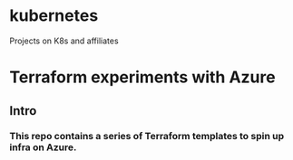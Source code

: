# kubernetes
Projects on K8s and affiliates


# **Terraform experiments with Azure**

## **Intro**

### This repo contains a series of Terraform templates to spin up infra on Azure. 
